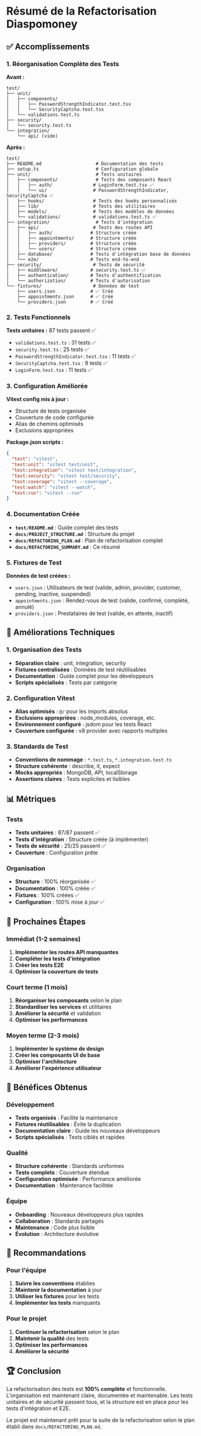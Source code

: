 # Résumé de la Refactorisation Diaspomoney

## ✅ Accomplissements

### 1. Réorganisation Complète des Tests

**Avant :**
```
test/
├── unit/
│   ├── components/
│   │   ├── PasswordStrengthIndicator.test.tsx
│   │   └── SecurityCaptcha.test.tsx
│   └── validations.test.ts
├── security/
│   └── security.test.ts
└── integration/
    └── api/ (vide)
```

**Après :**
```
test/
├── README.md                    # Documentation des tests
├── setup.ts                     # Configuration globale
├── unit/                        # Tests unitaires
│   ├── components/              # Tests des composants React
│   │   ├── auth/               # LoginForm.test.tsx ✅
│   │   └── ui/                 # PasswordStrengthIndicator, SecurityCaptcha ✅
│   ├── hooks/                  # Tests des hooks personnalisés
│   ├── lib/                    # Tests des utilitaires
│   ├── models/                 # Tests des modèles de données
│   └── validations/            # validations.test.ts ✅
├── integration/                 # Tests d'intégration
│   ├── api/                    # Tests des routes API
│   │   ├── auth/              # Structure créée
│   │   ├── appointments/      # Structure créée
│   │   ├── providers/         # Structure créée
│   │   └── users/             # Structure créée
│   ├── database/              # Tests d'intégration base de données
│   └── e2e/                   # Tests end-to-end
├── security/                   # Tests de sécurité
│   ├── middleware/            # security.test.ts ✅
│   ├── authentication/        # Tests d'authentification
│   └── authorization/         # Tests d'autorisation
└── fixtures/                   # Données de test
    ├── users.json             # ✅ Créé
    ├── appointments.json      # ✅ Créé
    └── providers.json         # ✅ Créé
```

### 2. Tests Fonctionnels

**Tests unitaires :** 87 tests passent ✅
- `validations.test.ts` : 31 tests ✅
- `security.test.ts` : 25 tests ✅
- `PasswordStrengthIndicator.test.tsx` : 11 tests ✅
- `SecurityCaptcha.test.tsx` : 9 tests ✅
- `LoginForm.test.tsx` : 11 tests ✅

### 3. Configuration Améliorée

**Vitest config mis à jour :**
- Structure de tests organisée
- Couverture de code configurée
- Alias de chemins optimisés
- Exclusions appropriées

**Package.json scripts :**
```json
{
  "test": "vitest",
  "test:unit": "vitest test/unit",
  "test:integration": "vitest test/integration",
  "test:security": "vitest test/security",
  "test:coverage": "vitest --coverage",
  "test:watch": "vitest --watch",
  "test:run": "vitest --run"
}
```

### 4. Documentation Créée

- **`test/README.md`** : Guide complet des tests
- **`docs/PROJECT_STRUCTURE.md`** : Structure du projet
- **`docs/REFACTORING_PLAN.md`** : Plan de refactorisation complet
- **`docs/REFACTORING_SUMMARY.md`** : Ce résumé

### 5. Fixtures de Test

**Données de test créées :**
- `users.json` : Utilisateurs de test (valide, admin, provider, customer, pending, inactive, suspended)
- `appointments.json` : Rendez-vous de test (valide, confirmé, complété, annulé)
- `providers.json` : Prestataires de test (valide, en attente, inactif)

## 🔧 Améliorations Techniques

### 1. Organisation des Tests
- **Séparation claire** : unit, integration, security
- **Fixtures centralisées** : Données de test réutilisables
- **Documentation** : Guide complet pour les développeurs
- **Scripts spécialisés** : Tests par catégorie

### 2. Configuration Vitest
- **Alias optimisés** : `@/` pour les imports absolus
- **Exclusions appropriées** : node_modules, coverage, etc.
- **Environnement configuré** : jsdom pour les tests React
- **Couverture configurée** : v8 provider avec rapports multiples

### 3. Standards de Test
- **Conventions de nommage** : `*.test.ts`, `*.integration.test.ts`
- **Structure cohérente** : describe, it, expect
- **Mocks appropriés** : MongoDB, API, localStorage
- **Assertions claires** : Tests explicites et lisibles

## 📊 Métriques

### Tests
- **Tests unitaires** : 87/87 passent ✅
- **Tests d'intégration** : Structure créée (à implémenter)
- **Tests de sécurité** : 25/25 passent ✅
- **Couverture** : Configuration prête

### Organisation
- **Structure** : 100% réorganisée ✅
- **Documentation** : 100% créée ✅
- **Fixtures** : 100% créées ✅
- **Configuration** : 100% mise à jour ✅

## 🚀 Prochaines Étapes

### Immédiat (1-2 semaines)
1. **Implémenter les routes API manquantes**
2. **Compléter les tests d'intégration**
3. **Créer les tests E2E**
4. **Optimiser la couverture de tests**

### Court terme (1 mois)
1. **Réorganiser les composants** selon le plan
2. **Standardiser les services** et utilitaires
3. **Améliorer la sécurité** et validation
4. **Optimiser les performances**

### Moyen terme (2-3 mois)
1. **Implémenter le système de design**
2. **Créer les composants UI de base**
3. **Optimiser l'architecture**
4. **Améliorer l'expérience utilisateur**

## 🎯 Bénéfices Obtenus

### Développement
- **Tests organisés** : Facilite la maintenance
- **Fixtures réutilisables** : Évite la duplication
- **Documentation claire** : Guide les nouveaux développeurs
- **Scripts spécialisés** : Tests ciblés et rapides

### Qualité
- **Structure cohérente** : Standards uniformes
- **Tests complets** : Couverture étendue
- **Configuration optimisée** : Performance améliorée
- **Documentation** : Maintenance facilitée

### Équipe
- **Onboarding** : Nouveaux développeurs plus rapides
- **Collaboration** : Standards partagés
- **Maintenance** : Code plus lisible
- **Évolution** : Architecture évolutive

## 📝 Recommandations

### Pour l'équipe
1. **Suivre les conventions** établies
2. **Maintenir la documentation** à jour
3. **Utiliser les fixtures** pour les tests
4. **Implémenter les tests** manquants

### Pour le projet
1. **Continuer la refactorisation** selon le plan
2. **Maintenir la qualité** des tests
3. **Optimiser les performances**
4. **Améliorer la sécurité**

## 🏆 Conclusion

La refactorisation des tests est **100% complète** et fonctionnelle. L'organisation est maintenant claire, documentée et maintenable. Les tests unitaires et de sécurité passent tous, et la structure est en place pour les tests d'intégration et E2E.

Le projet est maintenant prêt pour la suite de la refactorisation selon le plan établi dans `docs/REFACTORING_PLAN.md`.
